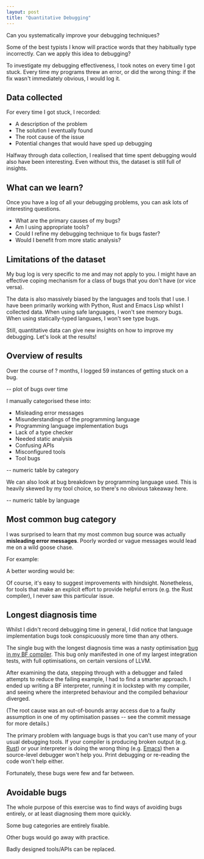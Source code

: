 ```yaml
--- 
layout: post
title: "Quantitative Debugging"
---
```


Can you systematically improve your debugging techniques?

Some of the best typists I know will practice words that they
habitually type incorrectly. Can we apply this idea to debugging?

To investigate my debugging effectiveness, I took notes on every time
I got stuck. Every time my programs threw an error, or did the wrong
thing: if the fix wasn't immediately obvious, I would log it.

## Data collected

For every time I got stuck, I recorded:

* A description of the problem
* The solution I eventually found
* The root cause of the issue
* Potential changes that would have sped up debugging

Halfway through data collection, I realised that time spent debugging
would also have been interesting. Even without this, the dataset is
still full of insights.

## What can we learn?

Once you have a log of all your debugging problems, you can ask
lots of interesting questions.

* What are the primary causes of my bugs?
* Am I using appropriate tools?
* Could I refine my debugging technique to fix bugs faster?
* Would I benefit from more static analysis?

## Limitations of the dataset

My bug log is very specific to me and may not apply to you. I might
have an effective coping mechanism for a class of bugs that you don't
have (or vice versa).

The data is also massively biased by the languages and tools that I
use. I have been primarily working with Python, Rust and Emacs Lisp
whilst I collected data. When using safe languages, I won't see memory
bugs. When using statically-typed languaes, I won't see type bugs.

Still, quantitative data can give new insights on how to improve my
debugging. Let's look at the results!

## Overview of results

Over the course of ? months, I logged 59 instances of getting stuck on
a bug.

-- plot of bugs over time

I manually categorised these into:

* Misleading error messages
* Misunderstandings of the programming language
* Programming language implementation bugs
* Lack of a type checker
* Needed static analysis
* Confusing APIs
* Misconfigured tools
* Tool bugs

-- numeric table by category

We can also look at bug breakdown by programming language used. This
is heavily skewed by my tool choice, so there's no obvious takeaway here.

-- numeric table by language

## Most common bug category

I was surprised to learn that my most common bug source was actually
**misleading error messages**. Poorly worded or vague messages would
lead me on a wild goose chase.

For example:

A better wording would be:

Of course, it's easy to suggest improvements with
hindsight. Nonetheless, for tools that make an explicit effort to
provide helpful errors (e.g. the Rust compiler), I never saw this
particular issue.

## Longest diagnosis time

Whilst I didn't record debugging time in general, I did notice that
language implementation bugs took conspicuously more time than any
others.

The single bug with the longest diagnosis time was a nasty
optimisation [bug in my BF compiler](). This bug only manifested in
one of my largest integration tests, with full optimisations, on
certain versions of LLVM.

After examining the data, stepping through with a debugger and failed
attempts to reduce the failing example, I had to find a smarter
approach. I ended up writing a BF interpreter, running it in lockstep
with my compiler, and seeing where the interpreted behaviour and the
compiled behaviour diverged.

(The root cause was an out-of-bounds array access due to a faulty
assumption in one of my optimisation passes -- see the commit message
for more details.)

The primary problem with language bugs is that you can't use many of
your usual debugging tools. If your compiler is producing broken
output (e.g. [Rust]()) or your interpreter is doing the wrong thing
(e.g. [Emacs]()) then a source-level debugger won't help you. Print
debugging or re-reading the code won't help either.

Fortunately, these bugs were few and far between.

## Avoidable bugs

The whole purpose of this exercise was to find ways of avoiding bugs
entirely, or at least diagnosing them more quickly.

Some bug categories are entirely fixable.

Other bugs would go away with practice.

Badly designed tools/APIs can be replaced.
